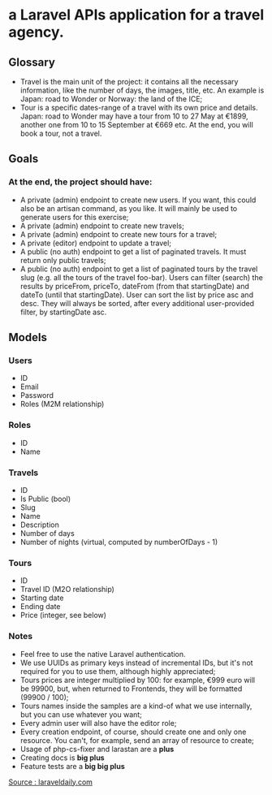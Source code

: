 <h1>a Laravel APIs application for a travel agency.</h1>

<h2>Glossary</h2>
<ul>
    <li>Travel is the main unit of the project: it contains all the necessary information, like the number of days, the images, title, etc. An example is Japan: road to Wonder or Norway: the land of the ICE;</li>
    <li>Tour is a specific dates-range of a travel with its own price and details. Japan: road to Wonder may have a tour from 10 to 27 May at €1899, another one from 10 to 15 September at €669 etc. At the end, you will book a tour, not a travel.</li>
</ul>
<h2>Goals</h2>
<h3>At the end, the project should have:</h3>
<ul>
    <li>A private (admin) endpoint to create new users. If you want, this could also be an artisan command, as you like. It will mainly be used to generate users for this exercise;</li>
    <li>A private (admin) endpoint to create new travels;</li>
    <li>A private (admin) endpoint to create new tours for a travel;</li>
    <li>A private (editor) endpoint to update a travel;</li>
    <li>A public (no auth) endpoint to get a list of paginated travels. It must return only public travels;</li>
    <li>A public (no auth) endpoint to get a list of paginated tours by the travel slug (e.g. all the tours of the travel foo-bar). Users can filter (search) the results by priceFrom, priceTo, dateFrom (from that startingDate) and dateTo (until that startingDate). User can sort the list by price asc and desc. They will always be sorted, after every additional user-provided filter, by startingDate asc.</li>
</ul>

<h2>Models</h2>
<h3>Users</h3>
<ul>
    <li>ID</li>
    <li>Email</li>
    <li>Password</li>
    <li>Roles (M2M relationship)</li>
</ul>
<h3>Roles</h3>
<ul>
    <li>ID</li>
    <li>Name</li>
</ul>

<h3>Travels</h3>
<ul>
    <li>ID</li>
    <li>Is Public (bool)</li>
    <li>Slug</li>
    <li>Name</li>
    <li>Description</li>
    <li>Number of days</li>
    <li>Number of nights (virtual, computed by numberOfDays - 1)</li>
</ul>

<h3>Tours</h3>
<ul>
    <li>ID</li>
    <li>Travel ID (M2O relationship)</li>
    <li>Starting date</li>
    <li>Ending date</li>
    <li>Price (integer, see below)</li>
</ul>

<h3>Notes</h3>
<ul>
    <li>Feel free to use the native Laravel authentication.</li>
    <li>We use UUIDs as primary keys instead of incremental IDs, but it's not required for you to use them, although highly appreciated;</li>
    <li>Tours prices are integer multiplied by 100: for example, €999 euro will be 99900, but, when returned to Frontends, they will be formatted (99900 / 100);</li>
    <li>Tours names inside the samples are a kind-of what we use internally, but you can use whatever you want;</li>
    <li>Every admin user will also have the editor role;</li>
    <li>Every creation endpoint, of course, should create one and only one resource. You can't, for example, send an array of resource to create;</li>
    <li>Usage of php-cs-fixer and larastan are a <b>plus</b></li>
    <li>Creating docs is <b>big plus</b></li>
    <li>Feature tests are a <b>big big plus</b></li>
</ul>

<a href="https://laraveldaily.com/">Source : laraveldaily.com</a>
